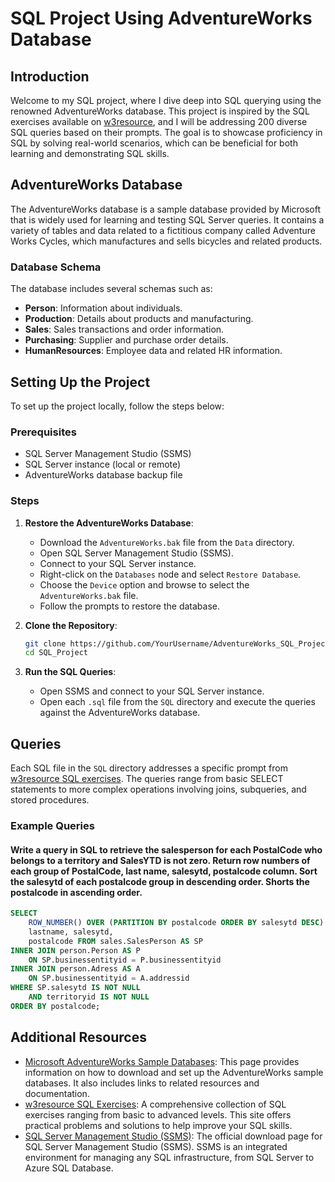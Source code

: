 # SQL Project Using AdventureWorks Database

## Introduction

Welcome to my SQL project, where I dive deep into SQL querying using the renowned AdventureWorks database. This project is inspired by the SQL exercises available on [w3resource](https://www.w3resource.com/), and I will be addressing 200 diverse SQL queries based on their prompts. The goal is to showcase proficiency in SQL by solving real-world scenarios, which can be beneficial for both learning and demonstrating SQL skills.

## AdventureWorks Database

The AdventureWorks database is a sample database provided by Microsoft that is widely used for learning and testing SQL Server queries. It contains a variety of tables and data related to a fictitious company called Adventure Works Cycles, which manufactures and sells bicycles and related products.

### Database Schema

The database includes several schemas such as:

- **Person**: Information about individuals.
- **Production**: Details about products and manufacturing.
- **Sales**: Sales transactions and order information.
- **Purchasing**: Supplier and purchase order details.
- **HumanResources**: Employee data and related HR information.

## Setting Up the Project

To set up the project locally, follow the steps below:

### Prerequisites

- SQL Server Management Studio (SSMS)
- SQL Server instance (local or remote)
- AdventureWorks database backup file

### Steps

1. **Restore the AdventureWorks Database**:
    - Download the `AdventureWorks.bak` file from the `Data` directory.
    - Open SQL Server Management Studio (SSMS).
    - Connect to your SQL Server instance.
    - Right-click on the `Databases` node and select `Restore Database`.
    - Choose the `Device` option and browse to select the `AdventureWorks.bak` file.
    - Follow the prompts to restore the database.

2. **Clone the Repository**:

    ```bash
    git clone https://github.com/YourUsername/AdventureWorks_SQL_Project.git
    cd SQL_Project
    ```

3. **Run the SQL Queries**:
    - Open SSMS and connect to your SQL Server instance.
    - Open each `.sql` file from the `SQL` directory and execute the queries against the AdventureWorks database.

## Queries

Each SQL file in the `SQL` directory addresses a specific prompt from [w3resource SQL exercises](https://www.w3resource.com/sql-exercises/). The queries range from basic SELECT statements to more complex operations involving joins, subqueries, and stored procedures.

### Example Queries

####  Write a query in SQL to retrieve the salesperson for each PostalCode who belongs to a territory and SalesYTD is not zero. Return row numbers of each group of PostalCode, last name, salesytd, postalcode column. Sort the salesytd of each postalcode group in descending order. Shorts the postalcode in ascending order.

```sql
SELECT
    ROW_NUMBER() OVER (PARTITION BY postalcode ORDER BY salesytd DESC) AS 'rownumber',
    lastname, salesytd,
    postalcode FROM sales.SalesPerson AS SP
INNER JOIN person.Person AS P
    ON SP.businessentityid = P.businessentityid
INNER JOIN person.Adress AS A
    ON SP.businessentityid = A.addressid
WHERE SP.salesytd IS NOT NULL
    AND territoryid IS NOT NULL
ORDER BY postalcode;
```

## Additional Resources

- [Microsoft AdventureWorks Sample Databases](https://learn.microsoft.com/en-us/sql/samples/adventureworks-install-configure?view=sql-server-ver16&tabs=ssms): This page provides information on how to download and set up the AdventureWorks sample databases. It also includes links to related resources and documentation.
- [w3resource SQL Exercises](https://www.w3resource.com/sql-exercises/adventureworks/adventureworks-exercises.php): A comprehensive collection of SQL exercises ranging from basic to advanced levels. This site offers practical problems and solutions to help improve your SQL skills.
- [SQL Server Management Studio (SSMS)](https://learn.microsoft.com/en-us/sql/ssms/download-sql-server-management-studio-ssms?view=sql-server-ver15): The official download page for SQL Server Management Studio (SSMS). SSMS is an integrated environment for managing any SQL infrastructure, from SQL Server to Azure SQL Database.
